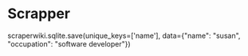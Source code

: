 # Scrapper
scraperwiki.sqlite.save(unique_keys=['name'], data={"name": "susan", "occupation": "software developer"})
